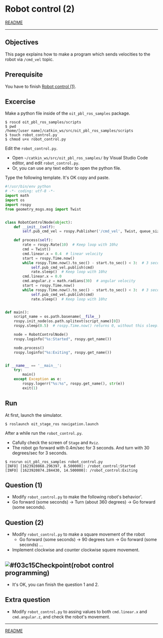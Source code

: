 # Robot control (2)

[README](../README.md)

---

## Objectives

This page explains how to make a program which sends velocities to the robot via `/cmd_vel` topic.

## Prerequisite

You have to finish [Robot control (1)](robot_control/robot_control_01.md).

## Excercise

Make a python file inside of the `oit_pbl_ros_samples` package.

```shell
$ roscd oit_pbl_ros_samples/scripts
$ pwd
/home/[user name]/catkin_ws/src/oit_pbl_ros_samples/scripts
$ touch robot_control.py
$ chmod u+x robot_control.py
```

Edit the `robot_control.py`.

- Open `~/catkin_ws/src/oit_pbl_ros_samples/` by Visual Studio Code editor, and edit `robot_control.py`.
- Or, you can use any text editor to open the python file.

Type the following template. It's OK copy and paste.

```python
#!/usr/bin/env python
# -*- coding: utf-8 -*-
import math
import os
import rospy
from geometry_msgs.msg import Twist


class RobotControlNode(object):
    def __init__(self):
        self.pub_cmd_vel = rospy.Publisher('/cmd_vel', Twist, queue_size=10)

    def process(self):
        rate = rospy.Rate(10)  # Keep loop with 10hz
        cmd = Twist()
        cmd.linear.x = 0.4  # linear velocity
        start = rospy.Time.now()
        while rospy.Time.now().to_sec() - start.to_sec() < 3:  # 3 seconds
            self.pub_cmd_vel.publish(cmd)
            rate.sleep()  # Keep loop with 10hz
        cmd.linear.x = 0.0
        cmd.angular.z = math.radians(30)  # angular velocity
        start = rospy.Time.now()
        while rospy.Time.now().to_sec() - start.to_sec() < 3:  # 3 seconds
            self.pub_cmd_vel.publish(cmd)
            rate.sleep()  # Keep loop with 10hz


def main():
    script_name = os.path.basename(__file__)
    rospy.init_node(os.path.splitext(script_name)[0])
    rospy.sleep(0.5)  # rospy.Time.now() returns 0, without this sleep.

    node = RobotControlNode()
    rospy.loginfo("%s:Started", rospy.get_name())

    node.process()
    rospy.loginfo("%s:Exiting", rospy.get_name())


if __name__ == '__main__':
    try:
        main()
    except Exception as e:
        rospy.logerr("%s:%s", rospy.get_name(), str(e))
        exit(1)
```

## Run

At first, launch the simulator.

```shell
$ roslaunch oit_stage_ros navigation.launch
```

After a while run the `robot_control.py`.

- Cafully check the screen of `Stage` and `Rviz`.
- The robot go forward with 0.4m/sec for 3 seconds. And turn with 30 degrees/sec for 3 seconds.

```shell
$ rosrun oit_pbl_ros_samples robot_control.py
[INFO] [1623920868.296397, 8.500000]: /robot_control:Started
[INFO] [1623920874.284430, 14.500000]: /robot_control:Exiting
```

## Question (1)

- Modify `robot_control.py` to make the following robot's behavior'.
- Go forward (some seconds) -> Turn (about 360 degrees) -> Go forward (some seconds).

## Question (2)

- Modify `robot_control.py` to make a square movement of the robot
  - Go forward (some seconds) -> 90 degrees turn -> Go forward (some seconds) ...
- Implement clockwise and counter clockwise squere movement.

## ![#f03c15](https://via.placeholder.com/15/f03c15/000000?text=+)Checkpoint(robot control programming)

- It's OK, you can finish the question 1 and 2.

## Extra question

- Modify `robot_control.py` to assing values to both `cmd.linear.x` and `cmd.angular.z`, and check the robot's movement.

---

[README](../README.md)
